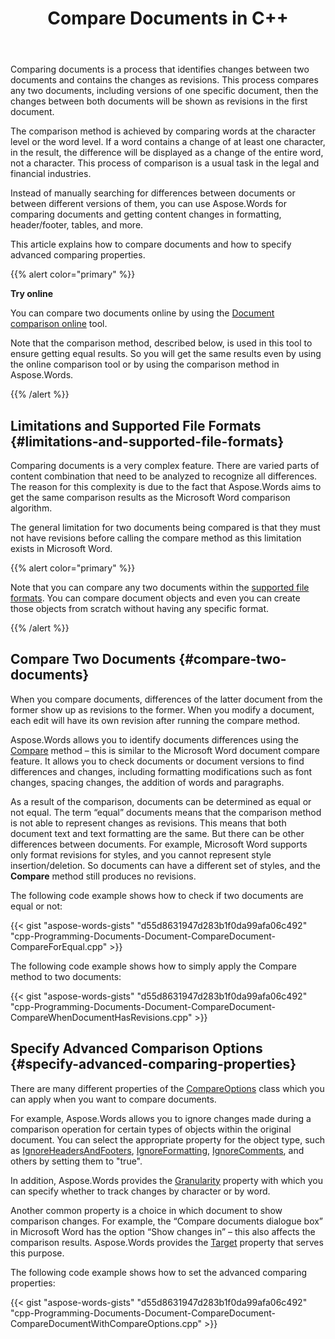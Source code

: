 ﻿---
title: Compare Documents in C++
second_title: Aspose.Words for C++
articleTitle: Compare Documents
linktitle: Compare Documents
type: docs
description: "Compare two documents in any supported formats and shows content changes using C++. You can apply advanced options when comparing."
weight: 50
url: /cpp/compare-documents/
---

Comparing documents is a process that identifies changes between two documents and contains the changes as revisions. This process compares any two documents, including versions of one specific document, then the changes between both documents will be shown as revisions in the first document.

The comparison method is achieved by comparing words at the character level or the word level. If a word contains a change of at least one character, in the result, the difference will be displayed as a change of the entire word, not a character. This process of comparison is a usual task in the legal and financial industries.

Instead of manually searching for differences between documents or between different versions of them, you can use Aspose.Words for comparing documents and getting content changes in formatting, header/footer, tables, and more.

This article explains how to compare documents and how to specify advanced comparing properties.

{{% alert color="primary" %}}

**Try online**

You can compare two documents online by using the [Document comparison online](https://products.aspose.app/words/comparison) tool.

Note that the comparison method, described below, is used in this tool to ensure getting equal results. So you will get the same results even by using the online comparison tool or by using the comparison method in Aspose.Words.

{{% /alert %}}

## Limitations and Supported File Formats {#limitations-and-supported-file-formats}

Comparing documents is a very complex feature. There are varied parts of content combination that need to be analyzed to recognize all differences. The reason for this complexity is due to the fact that Aspose.Words aims to get the same comparison results as the Microsoft Word comparison algorithm.

The general limitation for two documents being compared is that they must not have revisions before calling the compare method as this limitation exists in Microsoft Word.

{{% alert color="primary" %}}

Note that you can compare any two documents within the [supported file formats](/words/cpp/supported-document-formats/). You can compare document objects and even you can create those objects from scratch without having any specific format.

{{% /alert %}}

## Compare Two Documents {#compare-two-documents}

When you compare documents, differences of the latter document from the former show up as revisions to the former. When you modify a document, each edit will have its own revision after running the compare method.

Aspose.Words allows you to identify documents differences using the [Compare](https://apireference.aspose.com/words/cpp/class/aspose.words.document#compare_document_string_datetime) method – this is similar to the Microsoft Word document compare feature. It allows you to check documents or document versions to find differences and changes, including formatting modifications such as font changes, spacing changes, the addition of words and paragraphs.

As a result of the comparison, documents can be determined as equal or not equal. The term “equal” documents means that the comparison method is not able to represent changes as revisions. This means that both document text and text formatting are the same. But there can be other differences between documents. For example, Microsoft Word supports only format revisions for styles, and you cannot represent style insertion/deletion. So documents can have a different set of styles, and the **Compare** method still produces no revisions.

The following code example shows how to check if two documents are equal or not:

{{< gist "aspose-words-gists" "d55d8631947d283b1f0da99afa06c492" "cpp-Programming-Documents-Document-CompareDocument-CompareForEqual.cpp" >}}

The following code example shows how to simply apply the Compare method to two documents:

{{< gist "aspose-words-gists" "d55d8631947d283b1f0da99afa06c492" "cpp-Programming-Documents-Document-CompareDocument-CompareWhenDocumentHasRevisions.cpp" >}}

## Specify Advanced Comparison Options {#specify-advanced-comparing-properties}

There are many different properties of the [CompareOptions](https://apireference.aspose.com/words/cpp/class/aspose.words.comparing.compare_options) class which you can apply when you want to compare documents.

For example, Aspose.Words allows you to ignore changes made during a comparison operation for certain types of objects within the original document. You can select the appropriate property for the object type, such as [IgnoreHeadersAndFooters](https://apireference.aspose.com/words/cpp/class/aspose.words.comparing.compare_options#get_ignoreheadersandfooters_const), [IgnoreFormatting](https://apireference.aspose.com/words/cpp/class/aspose.words.comparing.compare_options#get_ignoreformatting_const), [IgnoreComments](https://apireference.aspose.com/words/cpp/class/aspose.words.comparing.compare_options#get_ignorecomments_const), and others by setting them to "true".

In addition, Aspose.Words provides the [Granularity](https://apireference.aspose.com/words/cpp/class/aspose.words.comparing.compare_options#get_granularity_const) property with which you can specify whether to track changes by character or by word.

Another common property is a choice in which document to show comparison changes. For example, the “Compare documents dialogue box” in Microsoft Word has the option “Show changes in” – this also affects the comparison results. Aspose.Words provides the [Target](https://apireference.aspose.com/words/cpp/class/aspose.words.comparing.compare_options#get_target_const) property that serves this purpose.

The following code example shows how to set the advanced comparing properties:

{{< gist "aspose-words-gists" "d55d8631947d283b1f0da99afa06c492" "cpp-Programming-Documents-Document-CompareDocument-CompareDocumentWithCompareOptions.cpp" >}}
